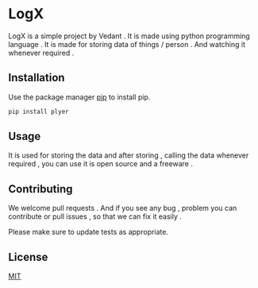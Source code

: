 # LogX
LogX is a simple project by Vedant . It is made using python programming language . It is made for storing data of things / person . And watching it whenever required .

## Installation

Use the package manager [pip](https://pip.pypa.io/en/stable/) to install pip.

```bash
pip install plyer
```

## Usage
It is used for storing the data and after storing , calling the data whenever required , you can use it is open source and a freeware .


## Contributing
We welcome pull requests . And if you see any bug , problem you can contribute or pull issues , so that we can fix it easily .

Please make sure to update tests as appropriate.

## License
[MIT](https://choosealicense.com/licenses/mit/)
